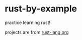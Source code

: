 # rust-by-example
practice learning rust!

projects are from [rust-lang.org](https://doc.rust-lang.org/stable/rust-by-example/)

